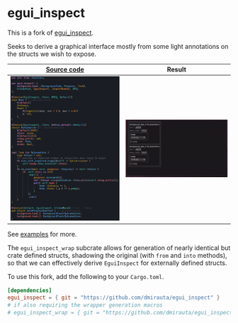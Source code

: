 # egui_inspect

This is a fork of [egui_inspect](https://github.com/Meisterlama/egui_inspect).

Seeks to derive a graphical interface mostly from some light annotations on the structs we wish to expose.

[Source code](egui_example/src/autoprogress.rs)  |  Result
:-----------------------------------------------:|:-------------------------:
![](resources/auto_progress_source.png)          |  ![](resources/progress_bars.gif)

See [examples](./egui_example/) for more.

The `egui_inspect_wrap` subcrate allows for generation of nearly identical but crate defined structs, shadowing the original (with `from` and `into` methods), so that we can effectively derive `EguiInspect` for externally defined structs.

To use this fork, add the following to your `Cargo.toml`.

```toml
[dependencies]
egui_inspect = { git = "https://github.com/dmirauta/egui_inspect" }
# if also requiring the wrapper generation macros
# egui_inspect_wrap = { git = "https://github.com/dmirauta/egui_inspect" }
```
